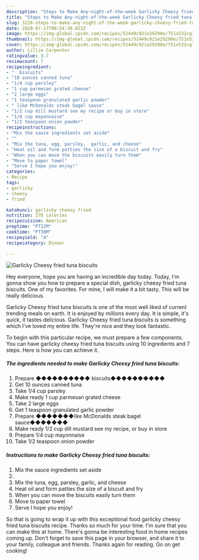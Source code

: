 ```yaml
---
description: "Steps to Make Any-night-of-the-week Garlicky Cheesy fried tuna biscuits"
title: "Steps to Make Any-night-of-the-week Garlicky Cheesy fried tuna biscuits"
slug: 3228-steps-to-make-any-night-of-the-week-garlicky-cheesy-fried-tuna-biscuits
date: 2020-07-17T00:54:30.622Z
image: https://img-global.cpcdn.com/recipes/51449c921e29290e/751x532cq70/garlicky-cheesy-fried-tuna-biscuits-recipe-main-photo.jpg
thumbnail: https://img-global.cpcdn.com/recipes/51449c921e29290e/751x532cq70/garlicky-cheesy-fried-tuna-biscuits-recipe-main-photo.jpg
cover: https://img-global.cpcdn.com/recipes/51449c921e29290e/751x532cq70/garlicky-cheesy-fried-tuna-biscuits-recipe-main-photo.jpg
author: Lillie Carpenter
ratingvalue: 3.7
reviewcount: 7
recipeingredient:
- "  biscuits"
- "10 ounces canned tuna"
- "1/4 cup parsley"
- "1 cup parmesan grated cheese"
- "2 large eggs"
- "1 teaspoon granulated garlic powder"
- " like McDonalds steak bagel sauce"
- "1/2 cup dill mustard see my recipe or buy in store"
- "1/4 cup mayonnaise"
- "1/2 teaspoon onion powder"
recipeinstructions:
- "Mix the sauce ingredients set aside"
- ""
- "Mix the tuna, egg, parsley,  garlic, and cheese"
- "Heat oil and form patties the size of a biscuit and fry"
- "When you can move the biscuits easily turn them"
- "Move to paper towel"
- "Serve I hope you enjoy!"
categories:
- Recipe
tags:
- garlicky
- cheesy
- fried

katakunci: garlicky cheesy fried 
nutrition: 278 calories
recipecuisine: American
preptime: "PT22M"
cooktime: "PT30M"
recipeyield: "4"
recipecategory: Dinner

---
```



![Garlicky Cheesy fried tuna biscuits](https://img-global.cpcdn.com/recipes/51449c921e29290e/751x532cq70/garlicky-cheesy-fried-tuna-biscuits-recipe-main-photo.jpg)

Hey everyone, hope you are having an incredible day today. Today, I'm gonna show you how to prepare a special dish, garlicky cheesy fried tuna biscuits. One of my favorites. For mine, I will make it a bit tasty. This will be really delicious.



Garlicky Cheesy fried tuna biscuits is one of the most well liked of current trending meals on earth. It is enjoyed by millions every day. It is simple, it's quick, it tastes delicious. Garlicky Cheesy fried tuna biscuits is something which I've loved my entire life. They're nice and they look fantastic.


To begin with this particular recipe, we must prepare a few components. You can have garlicky cheesy fried tuna biscuits using 10 ingredients and 7 steps. Here is how you can achieve it.

<!--inarticleads1-->

##### The ingredients needed to make Garlicky Cheesy fried tuna biscuits:

1. Prepare  ◆◆◆◆◆◆◆◆◆◆ biscuits◆◆◆◆◆◆◆◆◆◆
1. Get 10 ounces canned tuna
1. Take 1/4 cup parsley
1. Make ready 1 cup parmesan grated cheese
1. Take 2 large eggs
1. Get 1 teaspoon granulated garlic powder
1. Prepare  ◆◆◆◆◆◆◆like McDonalds steak bagel sauce◆◆◆◆◆◆◆
1. Make ready 1/2 cup dill mustard see my recipe, or buy in store
1. Prepare 1/4 cup mayonnaise
1. Take 1/2 teaspoon onion powder




<!--inarticleads2-->

##### Instructions to make Garlicky Cheesy fried tuna biscuits:

1. Mix the sauce ingredients set aside
1. 
1. Mix the tuna, egg, parsley,  garlic, and cheese
1. Heat oil and form patties the size of a biscuit and fry
1. When you can move the biscuits easily turn them
1. Move to paper towel
1. Serve I hope you enjoy!




So that is going to wrap it up with this exceptional food garlicky cheesy fried tuna biscuits recipe. Thanks so much for your time. I'm sure that you can make this at home. There's gonna be interesting food in home recipes coming up. Don't forget to save this page in your browser, and share it to your family, colleague and friends. Thanks again for reading. Go on get cooking!
